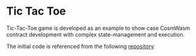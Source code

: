 # Tic Tac Toe

Tic-Tac-Toe game is developed as an example to show case CosmWasm contract development with complex state-management and execution.


The initial code is referenced from the following [repository](https://github.com/emidev98/tic-tac-toe).
